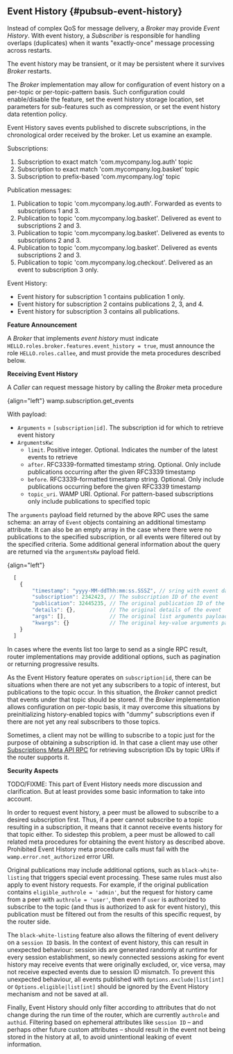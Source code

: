 ## Event History {#pubsub-event-history}

Instead of complex QoS for message delivery, a *Broker* may provide *Event History*. With event history, a *Subscriber* 
is responsible for handling overlaps (duplicates) when it wants "exactly-once" message processing across restarts.

The event history may be transient, or it may be persistent where it survives *Broker* restarts.

The *Broker* implementation may allow for configuration of event history on a per-topic or per-topic-pattern
basis. Such configuration could enable/disable the feature, set the event history storage location,
set parameters for sub-features such as compression, or set the event history data retention policy.

Event History saves events published to discrete subscriptions, in the chronological order received by the broker.
Let us examine an example.

Subscriptions:

1. Subscription to exact match 'com.mycompany.log.auth' topic
2. Subscription to exact match 'com.mycompany.log.basket' topic
3. Subscription to prefix-based 'com.mycompany.log' topic

Publication messages:

1. Publication to topic 'com.mycompany.log.auth'. Forwarded as events to subscriptions 1 and 3.
2. Publication to topic 'com.mycompany.log.basket'. Delivered as event to subscriptions 2 and 3.
3. Publication to topic 'com.mycompany.log.basket'. Delivered as events to subscriptions 2 and 3.
4. Publication to topic 'com.mycompany.log.basket'. Delivered as events subscriptions 2 and 3.
5. Publication to topic 'com.mycompany.log.checkout'. Delivered as an event to subscription 3 only.

Event History:

* Event history for subscription 1 contains publication 1 only.
* Event history for subscription 2 contains publications 2, 3, and 4.
* Event history for subscription 3 contains all publications.

**Feature Announcement**

A *Broker* that implements *event history* must indicate 
`HELLO.roles.broker.features.event_history = true`, must announce the role `HELLO.roles.callee`, 
and must provide the meta procedures described below.

**Receiving Event History**

A *Caller* can request message history by calling the *Broker* meta procedure

{align="left"}
        wamp.subscription.get_events

With payload:

* `Arguments` = `[subscription|id]`. The subscription id for which to retrieve event history
* `ArgumentsKw`:
  * `limit`. Positive integer. Optional. Indicates the number of the latest events to retrieve
  * `after`. RFC3339-formatted timestamp string. Optional. Only include publications occurring after the 
    given RFC3339 timestamp
  * `before`. RFC3339-formatted timestamp string. Optional. Only include publications occurring before the 
    given RFC3339 timestamp
  * `topic_uri`. WAMP URI. Optional. For pattern-based subscriptions only include publications to 
    specified topic

The `arguments` payload field returned by the above RPC uses the same schema: an array of `Event` objects containing 
an additional timestamp attribute. It can also be an empty array in the case where there were no publications to the 
specified subscription, or all events were filtered out by the specified criteria. Some additional general information 
about the query are returned via the `argumentsKw` payload field.

{align="left"}
```javascript
  [
    {
        "timestamp": "yyyy-MM-ddThh:mm:ss.SSSZ", // sring with event date/time in RFC3339 format
        "subscription": 2342423, // The subscription ID of the event
        "publication": 32445235, // The original publication ID of the event
        "details": {},           // The original details of the event
        "args": [],              // The original list arguments payload of the event. May be ommited
        "kwargs": {}             // The original key-value arguments payload of the event. May be ommited
    }
  ]
```

In cases where the events list too large to send as a single RPC result, router implementations
may provide additional options, such as pagination or returning progressive results.

As the Event History feature operates on `subscription|id`, there can be situations when there are not yet any 
subscribers to a topic of interest, but publications to the topic occur. In this situation, the *Broker* cannot 
predict that events under that topic should be stored. If the *Broker* implementation allows configuration on 
per-topic basis, it may overcome this situations by preinitializing history-enabled topics with "dummy" 
subscriptions even if there are not yet any real subscribers to those topics.

Sometimes, a client may not be willing to subscribe to a topic just for the purpose of obtaining a subscription id. 
In that case a client may use other [Subscriptions Meta API RPC](#name-procedures-3) for retrieving subscription 
IDs by topic URIs if the router supports it.

**Security Aspects**

TODO/FIXME: This part of Event History needs more discussion and clarification.
But at least provides some basic information to take into account.

In order to request event history, a peer must be allowed to subscribe to a desired subscription first. Thus, if a peer
cannot subscribe to a topic resulting in a subscription, it means that it cannot receive events history for that 
topic either. To sidestep this problem, a peer must be allowed to call related meta procedures for obtaining the 
event history as described above. Prohibited Event History meta procedure calls must fail with the 
`wamp.error.not_authorized` error URI.

Original publications may include additional options, such as `black-white-listing` that triggers special event 
processing. These same rules must also apply to event history requests. For example, if the original publication contains 
`eligible_authrole = 'admin'`, but the request for history came from a peer with `authrole = 'user'`, then even if 
`user` is authorized to subscribe to the topic (and thus is authorized to ask for event history), this publication 
must be filtered out from the results of this specific request, by the router side.

The `black-white-listing` feature also allows the filtering of event delivery on a `session ID` basis. In the context of
event history, this can result in unexpected behaviour: session ids are generated randomly at runtime for every
session establishment, so newly connected sessions asking for event history may receive events that were originally 
excluded, or, vice versa, may not receive expected events due to session ID mismatch. To prevent this unexpected 
behaviour, all events published with `Options.exclude|list[int]` or `Options.eligible|list[int]` should be ignored by 
the Event History mechanism and not be saved at all.

Finally, Event History should only filter according to attributes that do not change during the run time of the router, 
which are currently `authrole` and `authid`. Filtering based on ephemeral attributes like `session ID` – and perhaps 
other future custom attributes – should result in the event not being stored in the history at all, to avoid 
unintentional leaking of event information.
